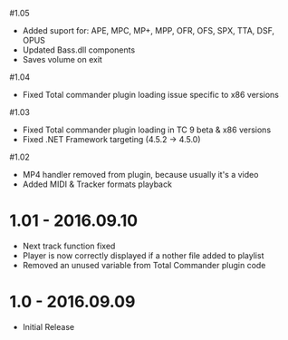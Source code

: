 #1.05
 * Added suport for: APE, MPC, MP+, MPP, OFR, OFS, SPX, TTA, DSF, OPUS
 * Updated Bass.dll components
 * Saves volume on exit

#1.04
 * Fixed Total commander plugin loading issue specific to x86 versions

#1.03

 * Fixed Total commander plugin loading in TC 9 beta & x86 versions
 * Fixed .NET Framework targeting (4.5.2 -> 4.5.0)

#1.02

 * MP4 handler removed from plugin, because usually it's a video
 * Added MIDI & Tracker formats playback

# 1.01 - 2016.09.10
 
 * Next track function fixed
 * Player is now correctly displayed if a nother file added to playlist
 * Removed an unused variable from Total Commander plugin code

# 1.0 - 2016.09.09

 * Initial Release
